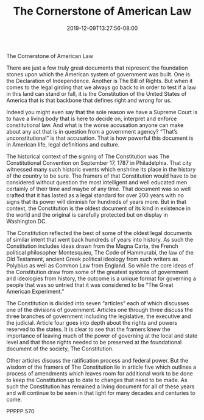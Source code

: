 ﻿---
title: "The Cornerstone of American Law"
date: 2019-12-09T13:27:56-08:00
description: "TXT Tips for Web Success"
featured_image: "/images/TXT.jpg"
tags: ["TXT"]
---

The Cornerstone of American Law

There are just a few truly great documents that represent the foundation stones upon which the American system of government was built.  One is the Declaration of Independence. Another is The Bill of Rights.  But when it comes to the legal girding that we always go back to in order to test if a law in this land can stand or fall, it is the Constitution of the United States of America that is that backbone that defines right and wrong for us.

Indeed you might even say that the sole reason we have a Supreme Court is to have a living body that is here to decide on, interpret and enforce constitutional law.  And what is the worse accusation anyone can make about any act that is in question from a government agency?  “That’s unconstitutional” is that accusation.  That is how powerful this document is in American life, legal definitions and culture.

The historical context of the signing of The Constitution was The Constitutional Convention on September 17, 1787 in Philadelphia.  That city witnessed many such historic events which enshrine its place in the history of the country to be sure.  The framers of that Constitution would have to be considered without question the most intelligent and well educated men certainly of their time and maybe of any time.  That document was so well crafted that it has lasted as a legal standard for over 200 years with no signs that its power will diminish for hundreds of years more.  But in that context, the Constitution is the oldest document of its kind in existence in the world and the original is carefully protected but on display in Washington DC.

The Constitution reflected the best of some of the oldest legal documents of similar intent that went back hundreds of years into history.  As such the Constitution includes ideas drawn from the Magna Carta, the French political philosopher Montesquieu, The Code of Hammurabi, the law of the Old Testament, ancient Greek political ideology from such writers as Polybius as well as Common Law from England.  So while the core ideas of the Constitution draw from some of the greatest systems of government and ideologies from history, the outcome is a unique format for governing a people that was so untried that it was considered to be “The Great American Experiment.”

The Constitution is divided into seven “articles” each of which discusses one of the divisions of government.  Articles one through three discuss the three branches of government including the legislative, the executive and the judicial.  Article four goes into depth about the rights and powers reserved to the states.  It is clear to see that the framers knew the importance of leaving much of the power of governing at the local and state level and that those rights needed to be preserved at the foundational document of the society, The Constitution.

Other articles discuss the ratification process and federal power.  But the wisdom of the framers of The Constitution lie in article five which outlines a process of amendments which leaves room for additional work to be done to keep the Constitution up to date to changes that need to be made.  As such the Constitution has remained a living document for all of these years and will continue to be seen in that light for many decades and centuries to come.

PPPPP 570



